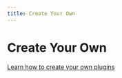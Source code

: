 ```yaml
---
title: Create Your Own
---
```


# Create Your Own

[Learn how to create your own plugins](https://nanome.readthedocs.io/en/latest/)
